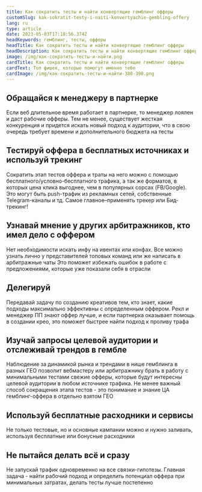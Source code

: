 ```yaml
---
title: Как сократить тесты и найти конвертящие гемблинг офферы
customSlug: kak-sokratit-testy-i-naiti-konvertyachie-gembling-offery
lang: ru
type: article
date: 2023-05-03T17:18:56.374Z
headKeywords: гемблинг, тесты, офферы
headTitle: Как сократить тесты и найти конвертящие гемблинг офферы
headDescription: Как сократить тесты и найти конвертящие гемблинг офферы
image: /img/как-сократить-тесты-и-найти.png
cardTitle: Как сократить тесты и найти конвертящие гемблинг офферы
cardText: Топ фишек, которые помогут именно тебе
cardImage: /img/как-сократить-тесты-и-найти-380-390.png
---
```

## Обращайся к менеджеру в партнерке

Если веб длительное время работает в партнерке, то менеджер лоялен и даст рабочие офферы. Тем не менее, существует жесткая конкуренция и придется искать новый подход к аудитории, что в свою очередь требует времени и дополнительного бюджета на тесты 

## Тестируй оффера в бесплатных источниках и используй трекинг

Сократить этап тестов оффера и траты на него можно с помощью бесплатного/условно-бесплатного трафика, а так же форматов, в которых цена клика выгоднее, чем в популярных сорсах (FB/Google). Это могут быть push-трафик из рекламных сетей, собственные Telegram-каналы и тд. Самое главное–применять трекер или Бид-трекинг!  

## Узнавай мнение у других арбитражников, кто имел дело с оффером

Нет необходимости искать инфу на ивентах или конфах. Все можно узнать лично у представителей топовых команд или же написать в арбитражные чаты Это поможет избежать ошибок в работе с предложениями, которые уже показали себя в отрасли 

## Делегируй

Передавай задачу по созданию креативов тем, кто знает, какие подходы максимально эффективны с определенным оффером. Рекл и менеджер ПП знают оффер лучше, и если партнерка оказывает помощь в создании крео, это поможет быстрее найти подход к проливу трафа 

## Изучай запросы целевой аудитории и отслеживай трендов в гембле

Наблюдение за динамикой рынка и трендами в нише гемблинга в разных ГЕО позволит вебмастеру или арбитражнику брать в работу с минимальными тестами свежие офферы, которые будут интересны целевой аудитории в любом источнике трафика. Не менее важный способ сокращения этапа тестов - это понимание и знание ЦА гемблинг-оффера в отдельно взятом ГЕО 

## Используй бесплатные расходники и сервисы

Не только тестовые, но и основные кампании можно и нужно заливать, используя бесплатные или бонусные расходники 

## Не пытайся делать всё и сразу

Не запускай трафик одновременно на все связки-гипотезы. Главная задача - найти рабочий подход и определить потенциал оффера при минимальных затратах, делать тесты лучше постепенно